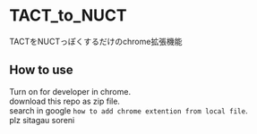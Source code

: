 # TACT_to_NUCT
TACTをNUCTっぽくするだけのchrome拡張機能
## How to use
Turn on for developer in chrome.  
download this repo as zip file.  
search in google `how to add chrome extention from local file`.  
plz sitagau soreni
